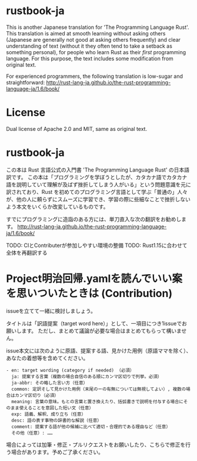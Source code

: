 # rustbook-ja
This is another Japanese translation for 'The Programming Language Rust'.
This translation is aimed at smooth learning without asking others (Japanese are generally not good at asking others frequently) and clear understanding of text (without it they often tend to take a setback as something personal), for people who learn Rust as their *first* programming language. For this purpose, the text includes some modification from original text.

For experienced programmers, the following translation is low-sugar and straightforward:
http://rust-lang-ja.github.io/the-rust-programming-language-ja/1.6/book/

# License
Dual license of Apache 2.0 and MIT, same as original text.

# rustbook-ja
この本は Rust 言語公式の入門書 'The Programming Language Rust' の日本語訳です。
この本は「プログラミングを学ぼうとしたが、カタカナ語でカタカナ語を説明していて理解が及ばず挫折してしまう人がいる」という問題意識を元に訳されており、Rust を初めてのプログラミング言語として学ぶ「普通の」人々が、他の人に頼らずにスムーズに学習でき、学習の際に些細なことで挫折しないよう本文をいくらか改変しているものです。

すでにプログラミングに造詣のある方には、単刀直入な次の翻訳をお勧めします。
http://rust-lang-ja.github.io/the-rust-programming-language-ja/1.6/book/

TODO: CIとContributerが参加しやすい環境の整備
TODO: Rust1.15に合わせて全体を再翻訳する

# Project明治回帰.yamlを読んでいい案を思いついたときは (Contribution)
issueを立てて一緒に検討しましょう。

タイトルは「訳語提案（target word here）」として、一項目につき1issueでお願いします。
ただし、まとめて議論が必要な場合はまとめてもらって構いません。

issue本文には次のように原語、提案する語、見かけた用例（原語ママを除く）、あなたの着想等を含めてください。

	- en: target wording (category if needed) （必須）
	  ja: 提案する言葉（複数の場合自信のある順にカンマ区切りで列挙。必須）
	  ja-abbr: その略した言い方（任意）
	  common: 定訳そして見かけた用例（末尾のーの有無については無視してよい）, 複数の場合はカンマ区切り（必須）
	  meaning: 言葉の意味。もとの言葉と置き換えたり、括弧書きで説明を付与する場合にそのまま使えることを意図した短い文（任意）
	  exp: 語義、解釈、成り立ち（任意）
	  desc: 語の表す事物の辞書的な解説（任意）
	  comment: 提案する語が他の候補に比べて適切・合理的である理由など（任意）
	  その他（任意）: ……

場合によっては加筆・修正・プルリクエストをお願いしたり、こちらで修正を行う場合があります。予めご了承ください。

